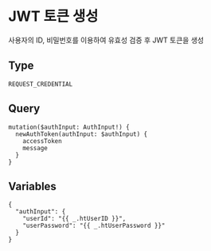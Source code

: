 # JWT 토큰 생성
사용자의 ID, 비밀번호를 이용하여 유효성 검증 후 JWT 토큰을 생성

## Type
```text
REQUEST_CREDENTIAL
```

## Query
```text
mutation($authInput: AuthInput!) {
  newAuthToken(authInput: $authInput) {
    accessToken
    message
  }
}
```

## Variables
```text
{
  "authInput": {
    "userId": "{{ _.htUserID }}",
    "userPassword": "{{ _.htUserPassword }}"
  }
}
```